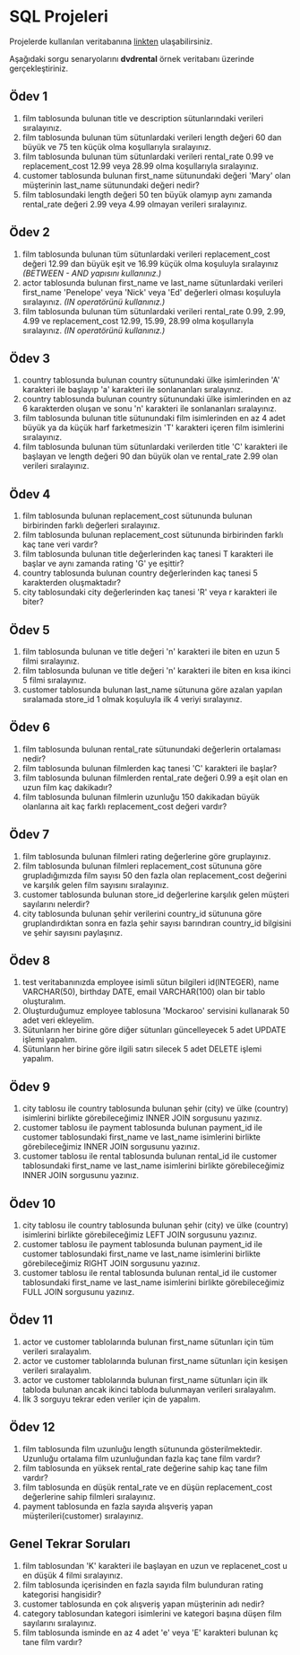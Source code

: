 # SQL Projeleri
Projelerde kullanılan veritabanına [linkten](https://www.postgresqltutorial.com/postgresql-getting-started/postgresql-sample-database/) ulaşabilirsiniz.

Aşağıdaki sorgu senaryolarını **dvdrental** örnek veritabanı üzerinde gerçekleştiriniz.

## Ödev 1

1. film tablosunda bulunan title ve description sütunlarındaki verileri sıralayınız.
2. film tablosunda bulunan tüm sütunlardaki verileri length değeri 60 dan büyük ve 75 ten küçük olma koşullarıyla sıralayınız.
3. film tablosunda bulunan tüm sütunlardaki verileri rental_rate 0.99 ve replacement_cost 12.99 veya 28.99 olma koşullarıyla sıralayınız.
4. customer tablosunda bulunan first_name sütunundaki değeri 'Mary' olan müşterinin last_name sütunundaki değeri nedir?
5. film tablosundaki length değeri 50 ten büyük olamyıp aynı zamanda rental_rate değeri 2.99 veya 4.99 olmayan verileri sıralayınız.

## Ödev 2

1. film tablosunda bulunan tüm sütunlardaki verileri replacement_cost değeri 12.99 dan büyük eşit ve 16.99 küçük olma koşuluyla sıralayınız *(BETWEEN - AND yapısını kullanınız.)*
2. actor tablosunda bulunan first_name ve last_name sütunlardaki verileri first_name 'Penelope' veya 'Nick' veya 'Ed' değerleri olması koşuluyla sıralayınız. *(IN operatörünü kullanınız.)*
3. film tablosunda bulunan tüm sütunlardaki verileri rental_rate 0.99, 2.99, 4.99 ve replacement_cost 12.99, 15.99, 28.99 olma koşullarıyla sıralayınız. *(IN operatörünü kullanınız.)*

## Ödev 3

1. country tablosunda bulunan country sütunundaki ülke isimlerinden 'A' karakteri ile başlayıp 'a' karakteri ile sonlananları sıralayınız.
2. country tablosunda bulunan country sütunundaki ülke isimlerinden en az 6 karakterden oluşan ve sonu 'n' karakteri ile sonlananları sıralayınız.
3. film tablosunda bulunan title sütunundaki film isimlerinden en az 4 adet büyük ya da küçük harf farketmesizin 'T' karakteri içeren film isimlerini sıralayınız.
4. film tablosunda bulunan tüm sütunlardaki verilerden title 'C' karakteri ile başlayan ve length değeri 90 dan büyük olan ve rental_rate 2.99 olan verileri sıralayınız.

## Ödev 4

1. film tablosunda bulunan replacement_cost sütununda bulunan birbirinden farklı değerleri sıralayınız.
2. film tablosunda bulunan replacement_cost sütununda birbirinden farklı kaç tane veri vardır?
3. film tablosunda bulunan title değerlerinden kaç tanesi T karakteri ile başlar ve aynı zamanda rating 'G' ye eşittir?
4. country tablosunda bulunan country değerlerinden kaç tanesi 5 karakterden oluşmaktadır?
5. city tablosundaki city değerlerinden kaç tanesi 'R' veya r karakteri ile biter?

## Ödev 5

1. film tablosunda bulunan ve title değeri 'n' karakteri ile biten en uzun 5 filmi sıralayınız.
2. film tablosunda bulunan ve title değeri 'n' karakteri ile biten en kısa ikinci 5 filmi sıralayınız.
3. customer tablosunda bulunan last_name sütununa göre azalan yapılan sıralamada store_id 1 olmak koşuluyla ilk 4 veriyi sıralayınız.

## Ödev 6

1. film tablosunda bulunan rental_rate sütunundaki değerlerin ortalaması nedir?
2. film tablosunda bulunan filmlerden kaç tanesi 'C' karakteri ile başlar?
3. film tablosunda bulunan filmlerden rental_rate değeri 0.99 a eşit olan en uzun film kaç dakikadır?
4. film tablosunda bulunan filmlerin uzunluğu 150 dakikadan büyük olanlarına ait kaç farklı replacement_cost değeri vardır?

## Ödev 7

1. film tablosunda bulunan filmleri rating değerlerine göre gruplayınız.
2. film tablosunda bulunan filmleri replacement_cost sütununa göre grupladığımızda film sayısı 50 den fazla olan replacement_cost değerini ve karşılık gelen film sayısını sıralayınız.
3. customer tablosunda bulunan store_id değerlerine karşılık gelen müşteri sayılarını nelerdir? 
4. city tablosunda bulunan şehir verilerini country_id sütununa göre gruplandırdıktan sonra en fazla şehir sayısı barındıran country_id bilgisini ve şehir sayısını paylaşınız.

## Ödev 8

1. test veritabanınızda employee isimli sütun bilgileri id(INTEGER), name VARCHAR(50), birthday DATE, email VARCHAR(100) olan bir tablo oluşturalım.
2. Oluşturduğumuz employee tablosuna 'Mockaroo' servisini kullanarak 50 adet veri ekleyelim.
3. Sütunların her birine göre diğer sütunları güncelleyecek 5 adet UPDATE işlemi yapalım.
4. Sütunların her birine göre ilgili satırı silecek 5 adet DELETE işlemi yapalım.

## Ödev 9

1. city tablosu ile country tablosunda bulunan şehir (city) ve ülke (country) isimlerini birlikte görebileceğimiz INNER JOIN sorgusunu yazınız.
2. customer tablosu ile payment tablosunda bulunan payment_id ile customer tablosundaki first_name ve last_name isimlerini birlikte görebileceğimiz INNER JOIN sorgusunu yazınız.
3. customer tablosu ile rental tablosunda bulunan rental_id ile customer tablosundaki first_name ve last_name isimlerini birlikte görebileceğimiz INNER JOIN sorgusunu yazınız.

## Ödev 10

1. city tablosu ile country tablosunda bulunan şehir (city) ve ülke (country) isimlerini birlikte görebileceğimiz LEFT JOIN sorgusunu yazınız.
2. customer tablosu ile payment tablosunda bulunan payment_id ile customer tablosundaki first_name ve last_name isimlerini birlikte görebileceğimiz RIGHT JOIN sorgusunu yazınız.
3. customer tablosu ile rental tablosunda bulunan rental_id ile customer tablosundaki first_name ve last_name isimlerini birlikte görebileceğimiz FULL JOIN sorgusunu yazınız.

## Ödev 11

1. actor ve customer tablolarında bulunan first_name sütunları için tüm verileri sıralayalım.
2. actor ve customer tablolarında bulunan first_name sütunları için kesişen verileri sıralayalım.
3. actor ve customer tablolarında bulunan first_name sütunları için ilk tabloda bulunan ancak ikinci tabloda bulunmayan verileri sıralayalım.
4. İlk 3 sorguyu tekrar eden veriler için de yapalım.

## Ödev 12

1. film tablosunda film uzunluğu length sütununda gösterilmektedir. Uzunluğu ortalama film uzunluğundan fazla kaç tane film vardır?
2. film tablosunda en yüksek rental_rate değerine sahip kaç tane film vardır?
3. film tablosunda en düşük rental_rate ve en düşün replacement_cost değerlerine sahip filmleri sıralayınız.
4. payment tablosunda en fazla sayıda alışveriş yapan müşterileri(customer) sıralayınız.

## Genel Tekrar Soruları

1. film tablosundan 'K' karakteri ile başlayan en uzun ve replacenet_cost u en düşük 4 filmi sıralayınız.
2. film tablosunda içerisinden en fazla sayıda film bulunduran rating kategorisi hangisidir?
3. customer tablosunda en çok alışveriş yapan müşterinin adı nedir?
4. category tablosundan kategori isimlerini ve kategori başına düşen film sayılarını sıralayınız.
5. film tablosunda isminde en az 4 adet 'e' veya 'E' karakteri bulunan kç tane film vardır?
